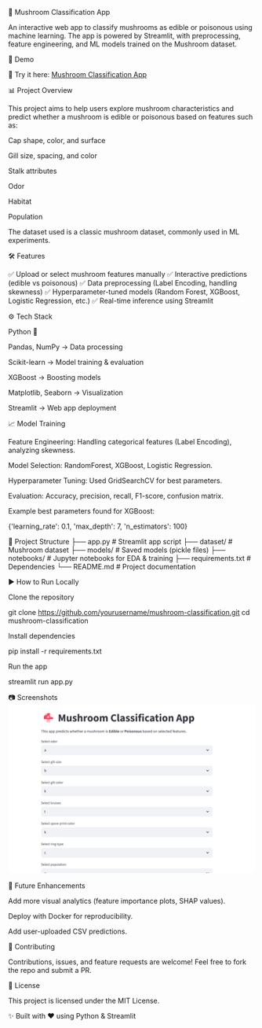 🍄 Mushroom Classification App

An interactive web app to classify mushrooms as edible or poisonous using machine learning. The app is powered by Streamlit, with preprocessing, feature engineering, and ML models trained on the Mushroom dataset.

🚀 Demo

🔗 Try it here: [Mushroom Classification App](https://mushroom-datset-hi86ctgjpjpyzljsorged7.streamlit.app/)


📊 Project Overview

This project aims to help users explore mushroom characteristics and predict whether a mushroom is edible or poisonous based on features such as:

Cap shape, color, and surface

Gill size, spacing, and color

Stalk attributes

Odor

Habitat

Population

The dataset used is a classic mushroom dataset, commonly used in ML experiments.

🛠 Features

✅ Upload or select mushroom features manually
✅ Interactive predictions (edible vs poisonous)
✅ Data preprocessing (Label Encoding, handling skewness)
✅ Hyperparameter-tuned models (Random Forest, XGBoost, Logistic Regression, etc.)
✅ Real-time inference using Streamlit

⚙️ Tech Stack

Python 🐍

Pandas, NumPy → Data processing

Scikit-learn → Model training & evaluation

XGBoost → Boosting models

Matplotlib, Seaborn → Visualization

Streamlit → Web app deployment

📈 Model Training

Feature Engineering: Handling categorical features (Label Encoding), analyzing skewness.

Model Selection: RandomForest, XGBoost, Logistic Regression.

Hyperparameter Tuning: Used GridSearchCV for best parameters.

Evaluation: Accuracy, precision, recall, F1-score, confusion matrix.

Example best parameters found for XGBoost:

{'learning_rate': 0.1, 'max_depth': 7, 'n_estimators': 100}

📂 Project Structure
├── app.py                # Streamlit app script
├── dataset/              # Mushroom dataset
├── models/               # Saved models (pickle files)
├── notebooks/            # Jupyter notebooks for EDA & training
├── requirements.txt      # Dependencies
└── README.md             # Project documentation

▶️ How to Run Locally

Clone the repository

git clone https://github.com/yourusername/mushroom-classification.git
cd mushroom-classification


Install dependencies

pip install -r requirements.txt


Run the app

streamlit run app.py

📷 Screenshots
![Alt Text](app.png)


	
🌟 Future Enhancements

Add more visual analytics (feature importance plots, SHAP values).

Deploy with Docker for reproducibility.

Add user-uploaded CSV predictions.

🤝 Contributing

Contributions, issues, and feature requests are welcome!
Feel free to fork the repo and submit a PR.

📜 License

This project is licensed under the MIT License.

✨ Built with ❤️ using Python & Streamlit
